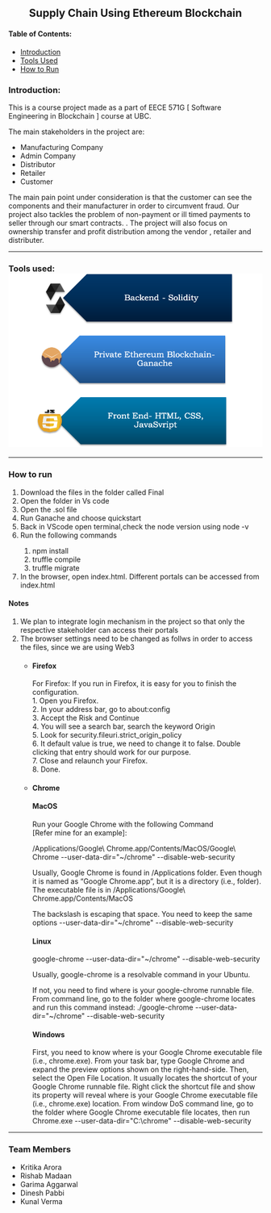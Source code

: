 <center>
   <h2>
      Supply Chain Using Ethereum Blockchain
   </h2>
</center>
<h4>
   Table of Contents:
</h4>
<ul>
   <li> <a href="#intro">Introduction </a></li>
   <li> <a href="#tools">Tools Used </a></li>
   <li> <a href="#run">How to Run</a></li>
   <!--<li> <a href="#demo">Demo Video </a></li>-->
</ul>
<h3>
   Introduction:
</h3>
<p id="intro">
   <!--This is a course project made as a part of EECE 571G [ Software Engineering in Blockchain ] course at UBC. We plan to implement a supply chain system using blockchain as backend and reactjs for component based ui system. The system would be open for the Distributer, Retailer, Producer to see the information of any product that the relevant party might have dealt with. For a Vendor making products , For Example a Mobile maker, they can track the components , their price , their inventory, and who made the component of the product if they chose to offload it.-->
   This is a course project made as a part of EECE 571G [ Software Engineering in Blockchain ] course at UBC.<!-- We have implemented a blockchain solution to create a decentralized market place. We have used Solidity programming language at the backend. The front end has been created using HTML, CSS and JavaScript. We are using the blockchain through Ganache. -->
</p>
<p>
   The main stakeholders in the project are:
<ul>
   <li>Manufacturing Company</li>
   <li>Admin Company</li>
   <li>Distributor</li>
   <li>Retailer</li>
   <li>Customer</li>
</ul>
</p>
<p>
   The main pain point under consideration is that the customer can see the components and their manufacturer in order to circumvent fraud. Our project also tackles the problem of non-payment or ill timed payments to seller through our smart contracts. <!--	Similarly, for distributers and retailers, they can directly see the parties involved in supply chain. -->. The project will also focus on ownership transfer and profit distribution among the vendor , retailer and distributer.
</p>
<hr>
<h3>
   Tools used: 
   <img src= "Picture1.png">
</h3>
<hr>
<h3>How to run</h3>
<ol>
   <li>Download the files in the folder called Final</li>
   <li>Open the folder in Vs code</li>
   <li>Open the .sol file</li>
   <li>Run Ganache and choose quickstart</li>
   <li>Back in VScode open terminal,check the node version using node -v</li>
   <li>Run the following commands</li>
   <ol>
      <li>npm install</li>
      <li>truffle compile</li>
      <li>truffle migrate</li>
   </ol>
   
   <li>In the browser, open index.html. Different portals can be accessed from index.html </li>
</ol>
<h4> Notes</h4>
<ol>
   <li>We plan to integrate login mechanism in the project so that only the respective stakeholder can access their portals</li>
   <li> The browser settings need to be changed as follws in order to access the files, since we are using Web3</li>
   <ul>
      <h4><li> Firefox </li></h4>
      	For Firefox:
   If you run in Firefox, it is easy for you to finish the configuration.<br>
   1.	Open you Firefox.<br>
   2.	In your address bar, go to about:config <br>
   3.	Accept the Risk and Continue<br>
   4.	You will see a search bar, search the keyword Origin<br>
   5.	Look for security.fileuri.strict_origin_policy<br>
   6.	It default value is true, we need to change it to false. Double clicking that entry should work for our purpose.<br>
   7.	Close and relaunch your Firefox.<br>
   8.	Done.<br>
      <h4><li> Chrome </li></h4> 
      <h4>	MacOS</h4>
Run your Google Chrome with the following Command <br>
[Refer mine for an example]:<br>

/Applications/Google\ Chrome.app/Contents/MacOS/Google\ Chrome --user-data-dir="~/chrome" --disable-web-security

Usually, Google Chrome is found in /Applications folder. Even though it is named as “Google Chrome.app”, but it is a directory (i.e., folder). The executable file is in 
/Applications/Google\ Chrome.app/Contents/MacOS <br>

The backslash is escaping that space. You need to keep the same options 
--user-data-dir="~/chrome" --disable-web-security <br>

<h4>	Linux  </h4>
google-chrome --user-data-dir="~/chrome" --disable-web-security <br>

Usually, google-chrome is a resolvable command in your Ubuntu. <br>

If not, you need to find where is your google-chrome runnable file. From command line, go to the folder where google-chrome locates and run this command instead:
./google-chrome --user-data-dir="~/chrome" --disable-web-security
 <br>
<h4>Windows</h4>
First, you need to know where is your Google Chrome executable file (i.e., chrome.exe). From your task bar, type Google Chrome and expand the preview options shown on the right-hand-side. 
Then, select the Open File Location. It usually locates the shortcut of your Google Chrome runnable file. Right click the shortcut file and show its property will reveal where is your Google Chrome executable file (i.e., chrome.exe) location. From window DoS command line, go to the folder where Google Chrome executable file locates, then run
Chrome.exe --user-data-dir="C:\chrome" --disable-web-security


   </ul>
</ol>
<hr>
<h3>Team Members</h3>
<ul>
   <li>Kritika Arora</li>
   <li>Rishab Madaan</li>
   <li>Garima Aggarwal</li>
   <li>Dinesh Pabbi</li>
   <li>Kunal Verma</li>
</ul>
